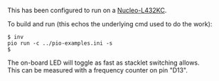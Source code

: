 This has been configured to run on a [Nucleo-L432KC][L432].

To build and run (this echos the underlying cmd used to do the work):

```text
$ inv
pio run -c ../pio-examples.ini -s
$
```

The on-board LED will toggle as fast as stacklet switching allows.  
This can be measured with a frequency counter on pin "D13".

[L432]: https://www.st.com/en/evaluation-tools/nucleo-l432kc.html
